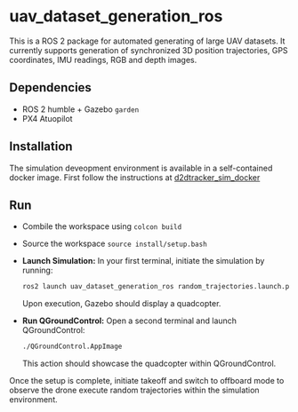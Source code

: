 # uav_dataset_generation_ros

This is a ROS 2  package for automated generating of large UAV datasets. It currently supports generation of synchronized 3D position trajectories, GPS coordinates, IMU readings, RGB and depth images. 

## Dependencies

* ROS 2 humble + Gazebo `garden`
* PX4 Atuopilot

## Installation

The simulation deveopment environment is available in a self-contained docker image. First follow the instructions at [d2dtracker_sim_docker](https://github.com/mzahana/d2dtracker_sim_docker)

## Run

* Combile the workspace using `colcon build`

* Source the workspace `source install/setup.bash`

* **Launch Simulation:** In your first terminal, initiate the simulation by running:

    ```bash
    ros2 launch uav_dataset_generation_ros random_trajectories.launch.py
    ```

    Upon execution, Gazebo should display a quadcopter.

* **Run QGroundControl:** Open a second terminal and launch QGroundControl:

    ```bash
    ./QGroundControl.AppImage
    ```

    This action should showcase the quadcopter within QGroundControl.

Once the setup is complete, initiate takeoff and switch to offboard mode to observe the drone execute random trajectories within the simulation environment.
